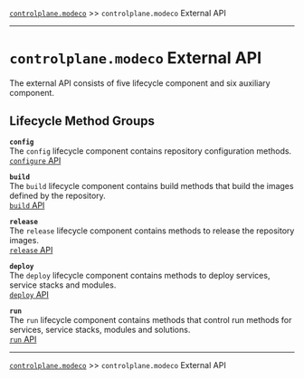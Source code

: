 [`controlplane.modeco`](../README.md) >> `controlplane.modeco` External API

-----

# `controlplane.modeco` External API

The external API consists of five lifecycle component and six auxiliary component.  

## Lifecycle Method Groups

__`config`__  
The `config` lifecycle component contains repository configuration methods.  
[`configure` API](./CONTROLPLANE-MODECO-EXTERNAL-CONFIG-API.md)  

__`build`__  
The `build` lifecycle component contains build methods that build the images defined by the repository.  
[`build` API](./CONTROLPLANE-MODECO-EXTERNAL-BUILD-API.md)  

__`release`__  
The `release` lifecycle component contains methods to release the repository images.  
[`release` API](./CONTROLPLANE-MODECO-EXTERNAL-RELEASE-API.md)  

__`deploy`__   
The `deploy` lifecycle component contains methods to deploy services, service stacks and modules.  
[`deploy` API](./CONTROLPLANE-MODECO-EXTERNAL-DEPLOY-API.md)  

__`run`__  
The `run` lifecycle component contains methods that control run methods for services, service stacks, modules and solutions.  
[`run` API](./CONTROLPLANE-MODECO-EXTERNAL-RUN-API.md)  

-----
[`controlplane.modeco`](../README.md) >> `controlplane.modeco` External API
